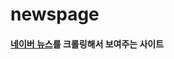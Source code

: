 # newspage
#### <a href="https://news.naver.com/main/list.naver?mode=LSD&mid=sec&sid1=001">네이버 뉴스</a>를 크롤링해서 보여주는 사이트
